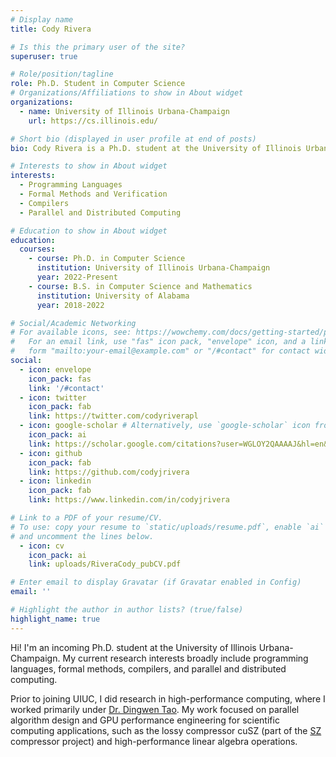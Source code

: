 ```yaml
---
# Display name
title: Cody Rivera

# Is this the primary user of the site?
superuser: true

# Role/position/tagline
role: Ph.D. Student in Computer Science
# Organizations/Affiliations to show in About widget
organizations:
  - name: University of Illinois Urbana-Champaign
    url: https://cs.illinois.edu/

# Short bio (displayed in user profile at end of posts)
bio: Cody Rivera is a Ph.D. student at the University of Illinois Urbana-Champaign, where he is doing research in programming languages and formal methods.

# Interests to show in About widget
interests:
  - Programming Languages
  - Formal Methods and Verification
  - Compilers
  - Parallel and Distributed Computing

# Education to show in About widget
education:
  courses:
    - course: Ph.D. in Computer Science
      institution: University of Illinois Urbana-Champaign
      year: 2022-Present
    - course: B.S. in Computer Science and Mathematics
      institution: University of Alabama
      year: 2018-2022

# Social/Academic Networking
# For available icons, see: https://wowchemy.com/docs/getting-started/page-builder/#icons
#   For an email link, use "fas" icon pack, "envelope" icon, and a link in the
#   form "mailto:your-email@example.com" or "/#contact" for contact widget.
social:
  - icon: envelope
    icon_pack: fas
    link: '/#contact'
  - icon: twitter
    icon_pack: fab
    link: https://twitter.com/codyriverapl
  - icon: google-scholar # Alternatively, use `google-scholar` icon from `ai` icon pack
    icon_pack: ai
    link: https://scholar.google.com/citations?user=WGLOY2QAAAAJ&hl=en&oi=ao
  - icon: github
    icon_pack: fab
    link: https://github.com/codyjrivera
  - icon: linkedin
    icon_pack: fab
    link: https://www.linkedin.com/in/codyjrivera

# Link to a PDF of your resume/CV.
# To use: copy your resume to `static/uploads/resume.pdf`, enable `ai` icons in `params.toml`,
# and uncomment the lines below.
  - icon: cv
    icon_pack: ai
    link: uploads/RiveraCody_pubCV.pdf

# Enter email to display Gravatar (if Gravatar enabled in Config)
email: ''

# Highlight the author in author lists? (true/false)
highlight_name: true
---
```


Hi! I'm an incoming Ph.D. student at the University of Illinois Urbana-Champaign. My current research interests broadly include programming languages, formal methods, compilers, and parallel and distributed computing.

Prior to joining UIUC, I did research in high-performance computing, where I worked primarily under [Dr. Dingwen Tao](https://www.dingwentao.com). My work focused on parallel algorithm design and GPU performance engineering for scientific computing applications, such as the lossy compressor cuSZ (part of the [SZ](https://szcompressor.org) compressor project) and high-performance linear algebra operations.
